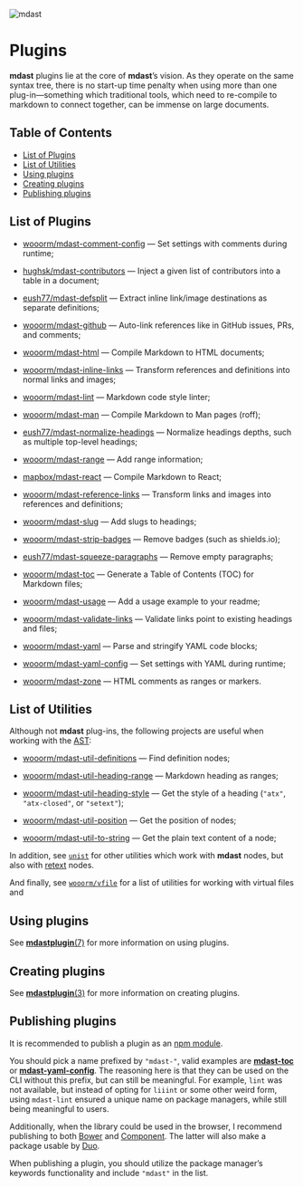 ![mdast](https://cdn.rawgit.com/wooorm/mdast/master/logo.svg)

# Plugins

**mdast** plugins lie at the core of **mdast**’s vision. As they operate on
the same syntax tree, there is no start-up time penalty when using more than
one plug-in—something which traditional tools, which need to re-compile
to markdown to connect together, can be immense on large documents.

## Table of Contents

*   [List of Plugins](#list-of-plugins)
*   [List of Utilities](#list-of-utilities)
*   [Using plugins](#using-plugins)
*   [Creating plugins](#creating-plugins)
*   [Publishing plugins](#publishing-plugins)

## List of Plugins

*   [wooorm/mdast-comment-config](https://github.com/wooorm/mdast-comment-config)
    — Set settings with comments during runtime;

*   [hughsk/mdast-contributors](https://github.com/hughsk/mdast-contributors)
    — Inject a given list of contributors into a table in a document;

*   [eush77/mdast-defsplit](https://github.com/eush77/mdast-defsplit)
    — Extract inline link/image destinations as separate definitions;

*   [wooorm/mdast-github](https://github.com/wooorm/mdast-github)
    — Auto-link references like in GitHub issues, PRs, and comments;

*   [wooorm/mdast-html](https://github.com/wooorm/mdast-html)
    — Compile Markdown to HTML documents;

*   [wooorm/mdast-inline-links](https://github.com/wooorm/mdast-inline-links)
    — Transform references and definitions into normal links and images;

*   [wooorm/mdast-lint](https://github.com/wooorm/mdast-lint)
    — Markdown code style linter;

*   [wooorm/mdast-man](https://github.com/wooorm/mdast-man)
    — Compile Markdown to Man pages (roff);

*   [eush77/mdast-normalize-headings](https://github.com/eush77/mdast-normalize-headings)
    — Normalize headings depths, such as multiple top-level headings;

*   [wooorm/mdast-range](https://github.com/wooorm/mdast-range)
    — Add range information;

*   [mapbox/mdast-react](https://github.com/mapbox/mdast-react)
    — Compile Markdown to React;

*   [wooorm/mdast-reference-links](https://github.com/wooorm/mdast-reference-links)
    — Transform links and images into references and definitions;

*   [wooorm/mdast-slug](https://github.com/wooorm/mdast-slug)
    — Add slugs to headings;

*   [wooorm/mdast-strip-badges](https://github.com/wooorm/mdast-strip-badges)
    — Remove badges (such as shields.io);

*   [eush77/mdast-squeeze-paragraphs](https://github.com/eush77/mdast-squeeze-paragraphs)
    — Remove empty paragraphs;

*   [wooorm/mdast-toc](https://github.com/wooorm/mdast-toc)
    — Generate a Table of Contents (TOC) for Markdown files;

*   [wooorm/mdast-usage](https://github.com/wooorm/mdast-usage)
    — Add a usage example to your readme;

*   [wooorm/mdast-validate-links](https://github.com/wooorm/mdast-validate-links)
    — Validate links point to existing headings and files;

*   [wooorm/mdast-yaml](https://github.com/wooorm/mdast-yaml)
    — Parse and stringify YAML code blocks;

*   [wooorm/mdast-yaml-config](https://github.com/wooorm/mdast-yaml-config)
    — Set settings with YAML during runtime;

*   [wooorm/mdast-zone](https://github.com/wooorm/mdast-zone)
    — HTML comments as ranges or markers.

## List of Utilities

Although not **mdast** plug-ins, the following projects are useful when
working with the [AST](https://github.com/wooorm/mdast/blob/master/doc/mdastnode.7.md):

*   [wooorm/mdast-util-definitions](https://github.com/wooorm/mdast-util-definitions)
    — Find definition nodes;

*   [wooorm/mdast-util-heading-range](https://github.com/wooorm/mdast-util-heading-range)
    — Markdown heading as ranges;

*   [wooorm/mdast-util-heading-style](https://github.com/wooorm/mdast-util-heading-style)
    — Get the style of a heading (`"atx"`, `"atx-closed"`, or `"setext"`);

*   [wooorm/mdast-util-position](https://github.com/wooorm/mdast-util-position)
    — Get the position of nodes;

*   [wooorm/mdast-util-to-string](https://github.com/wooorm/mdast-util-to-string)
    — Get the plain text content of a node;

In addition, see [`unist`](https://github.com/wooorm/unist#unist-node-utilties)
for other utilities which work with **mdast** nodes, but also with
[retext](https://github.com/wooorm/retext) nodes.

And finally, see [`wooorm/vfile`](https://github.com/wooorm/vfile#related-tools)
for a list of utilities for working with virtual files and

## Using plugins

See [**mdastplugin**(7)](https://github.com/wooorm/mdast/blob/master/doc/mdastplugin.7.md)
for more information on using plugins.

## Creating plugins

See [**mdastplugin**(3)](https://github.com/wooorm/mdast/blob/master/doc/mdastplugin.3.md)
for more information on creating plugins.

## Publishing plugins

It is recommended to publish a plugin as an
[npm module](https://docs.npmjs.com/getting-started/publishing-npm-packages).

You should pick a name prefixed by `"mdast-"`, valid examples are
[**mdast-toc**](https://www.npmjs.com/package/mdast-toc) or
[**mdast-yaml-config**](https://www.npmjs.com/package/mdast-yaml-config).
The reasoning here is that they can be used on the CLI without this prefix,
but can still be meaningful. For example, `lint` was not available, but instead
of opting for `liiint` or some other weird form, using `mdast-lint` ensured a
unique name on package managers, while still being meaningful to users.

Additionally, when the library could be used in the browser, I recommend
publishing to both [Bower](http://bower.io/docs/creating-packages/) and
[Component](https://github.com/componentjs/guide/blob/master/creating-components/publishing.md).
The latter will also make a package usable by [Duo](https://github.com/duojs/duo).

When publishing a plugin, you should utilize the package manager’s keywords
functionality and include `"mdast"` in the list.

